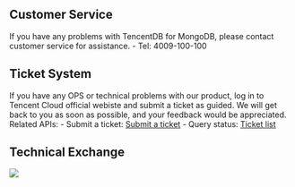 ## Customer Service
If you have any problems with TencentDB for MongoDB, please contact customer service for assistance.
- Tel: 4009-100-100

## Ticket System
If you have any OPS or technical problems with our product, log in to Tencent Cloud official webiste and submit a ticket as guided. We will get back to you as soon as possible, and your feedback would be appreciated. 
Related APIs:
- Submit a ticket: [Submit a ticket](https://console.cloud.tencent.com/workorder/category)
- Query status: [Ticket list](https://console.cloud.tencent.com/workorder)

## Technical Exchange
![](https://main.qcloudimg.com/raw/106276466dfc6f9591fd50f90db53d5a.png)

